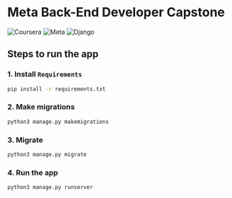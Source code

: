 # Meta Back-End Developer Capstone

![Coursera](https://img.shields.io/badge/Coursera-0747a6?style=flat&logo=coursera&logoColor=white)
![Meta](https://img.shields.io/badge/Meta-0668E1?style=flat&logo=meta&logoColor=white)
![Django](https://img.shields.io/badge/Django-092e20?style=flat&logo=django&logoColor=white)


## Steps to run the app

### 1. Install `Requirements`

```bash
pip install -r requirements.txt
```

### 2. Make migrations

```bash
python3 manage.py makemigrations
```

### 3. Migrate

```bash
python3 manage.py migrate
```

### 4. Run the app

```bash
python3 manage.py runserver
```